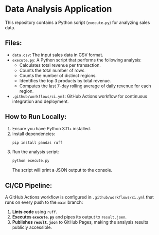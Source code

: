 # Data Analysis Application

This repository contains a Python script (`execute.py`) for analyzing sales data.

## Files:

*   `data.csv`: The input sales data in CSV format.
*   `execute.py`: A Python script that performs the following analysis:
    *   Calculates total revenue per transaction.
    *   Counts the total number of rows.
    *   Counts the number of distinct regions.
    *   Identifies the top 3 products by total revenue.
    *   Computes the last 7-day rolling average of daily revenue for each region.
*   `.github/workflows/ci.yml`: GitHub Actions workflow for continuous integration and deployment.

## How to Run Locally:

1.  Ensure you have Python 3.11+ installed.
2.  Install dependencies:
    ```bash
    pip install pandas ruff
    ```
3.  Run the analysis script:
    ```bash
    python execute.py
    ```
    The script will print a JSON output to the console.

## CI/CD Pipeline:

A GitHub Actions workflow is configured in `.github/workflows/ci.yml` that runs on every push to the `main` branch:

1.  **Lints code** using `ruff`.
2.  **Executes `execute.py`** and pipes its output to `result.json`.
3.  **Publishes `result.json`** to GitHub Pages, making the analysis results publicly accessible.